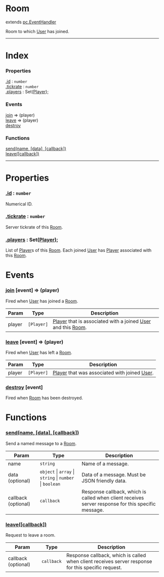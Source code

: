 # Room
extends [pc.EventHandler]

Room to which [User] has joined.

---

# Index

### Properties

<a href='#property_id'>.id</a> : `number`  
<a href='#property_tickrate'>.tickrate</a> : `number`  
<a href='#property_players'>.players</a> : Set([Player]);  

### Events

<a href='#event_join'>join</a> => (player)  
<a href='#event_leave'>leave</a> => (player)  
<a href='#event_destroy'>destroy</a>  

### Functions

<a href='#function_send'>send(name, [data], [callback])</a>  
<a href='#function_leave'>leave([callback])</a>  


---


# Properties

<a name='property_id'></a>
### <a href='#property_id'>.id</a> : `number`  
Numerical ID.

<a name='property_tickrate'></a>
### <a href='#property_tickrate'>.tickrate</a> : `number`  
Server tickrate of this [Room].

<a name='property_players'></a>
### <a href='#property_players'>.players</a> : Set([Player]);  
List of [Player]s of this [Room]. Each joined [User] has [Player] associated with this [Room].



# Events

<a name='event_join'></a>
### <a href='#event_join'>join</a> [event] => (player)  
Fired when [User] has joined a [Room].

| Param | Type | Description |
| --- | --- | --- |
| player | `[Player]` | [Player] that is associated with a joined [User] and this [Room]. |  


<a name='event_leave'></a>
### <a href='#event_leave'>leave</a> [event] => (player)  
Fired when [User] has left a [Room].

| Param | Type | Description |
| --- | --- | --- |
| player | `[Player]` | [Player] that was associated with joined [User]. |  


<a name='event_destroy'></a>
### <a href='#event_destroy'>destroy</a> [event]  
Fired when [Room] has been destroyed.



# Functions

<a name='function_send'></a>
### <a href='#function_send'>send(name, [data], [callback])</a>  

Send a named message to a [Room].

| Param | Type | Description |
| --- | --- | --- |
| name | `string` | Name of a message. |  
| data (optional) | `object` &#124; `array` &#124; `string` &#124; `number` &#124; `boolean` | Data of a message. Must be JSON friendly data. |  
| callback (optional) | `callback` | Response callback, which is called when client receives server response for this specific message. |  


<a name='function_leave'></a>
### <a href='#function_leave'>leave([callback])</a>  

Request to leave a room.

| Param | Type | Description |
| --- | --- | --- |
| callback (optional) | `callback` | Response callback, which is called when client receives server response for this specific request. |  



[pc.EventHandler]: https://developer.playcanvas.com/en/api/pc.EventHandler.html  
[Room]: ./Room.md  
[User]: ./User.md  
[Player]: ./Player.md  
